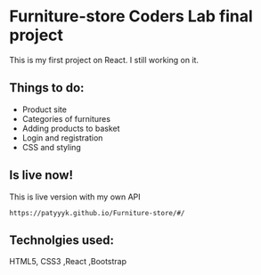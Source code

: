 # Furniture-store Coders Lab final project
This is my first project on React. I still working on it.
## Things to do:
- Product site
- Categories of furnitures
- Adding products to basket
- Login and registration
- CSS and styling

## Is live now! 
This is live version with my own API 

```https://patyyyk.github.io/Furniture-store/#/```

## Technolgies used:
HTML5, CSS3 ,React ,Bootstrap
